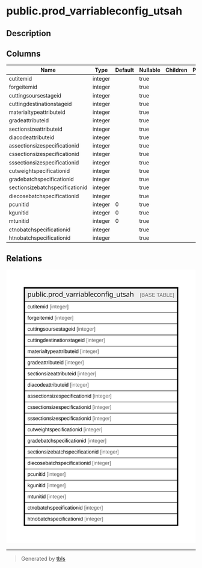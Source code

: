 # public.prod_varriableconfig_utsah

## Description

## Columns

| Name | Type | Default | Nullable | Children | Parents | Comment |
| ---- | ---- | ------- | -------- | -------- | ------- | ------- |
| cutitemid | integer |  | true |  |  |  |
| forgeitemid | integer |  | true |  |  |  |
| cuttingsoursestageid | integer |  | true |  |  |  |
| cuttingdestinationstageid | integer |  | true |  |  |  |
| materialtypeattributeid | integer |  | true |  |  |  |
| gradeattributeid | integer |  | true |  |  |  |
| sectionsizeattributeid | integer |  | true |  |  |  |
| diacodeattributeid | integer |  | true |  |  |  |
| assectionsizespecificationid | integer |  | true |  |  |  |
| cssectionsizespecificationid | integer |  | true |  |  |  |
| sssectionsizespecificationid | integer |  | true |  |  |  |
| cutweightspecificationid | integer |  | true |  |  |  |
| gradebatchspecificationid | integer |  | true |  |  |  |
| sectionsizebatchspecificationid | integer |  | true |  |  |  |
| diecosebatchspecificationid | integer |  | true |  |  |  |
| pcunitid | integer | 0 | true |  |  |  |
| kgunitid | integer | 0 | true |  |  |  |
| mtunitid | integer | 0 | true |  |  |  |
| ctnobatchspecificationid | integer |  | true |  |  |  |
| htnobatchspecificationid | integer |  | true |  |  |  |

## Relations

![er](public.prod_varriableconfig_utsah.svg)

---

> Generated by [tbls](https://github.com/k1LoW/tbls)
